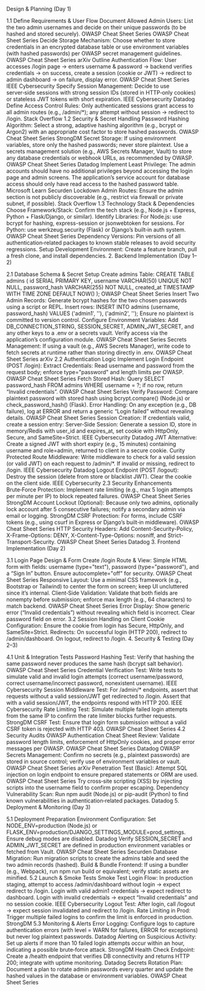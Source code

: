  Design & Planning (Day 1)

1.1 Define Requirements & User Flow
Document Allowed Admin Users: List the two admin usernames and decide on their unique passwords (to be hashed and stored securely). 
OWASP Cheat Sheet Series
OWASP Cheat Sheet Series
Decide Storage Mechanism: Choose whether to store credentials in an encrypted database table or use environment variables (with hashed passwords) per OWASP secret management guidelines.
OWASP Cheat Sheet Series
arXiv
Outline Authentication Flow:
User accesses /login page → enters username & password → backend verifies credentials → on success, create a session (cookie or JWT) → redirect to admin dashboard → on failure, display error. 
OWASP Cheat Sheet Series
IEEE Cybersecurity
Specify Session Management: Decide to use server‑side sessions with strong session IDs (stored in HTTP‑only cookies) or stateless JWT tokens with short expiration. 
IEEE Cybersecurity
Datadog
Define Access Control Rules:
Only authenticated sessions grant access to all admin routes (e.g., /admin/*); any attempt without session → redirect to /login. 
Stack Overflow
1.2 Security & Secret Handling
Password Hashing Algorithm: Select a strong, adaptive hashing algorithm (e.g., bcrypt or Argon2) with an appropriate cost factor to store hashed passwords. 
OWASP Cheat Sheet Series
StrongDM
Secret Storage:
If using environment variables, store only the hashed passwords; never store plaintext.
Use a secrets management solution (e.g., AWS Secrets Manager, Vault) to store any database credentials or webhook URLs, as recommended by OWASP. 
OWASP Cheat Sheet Series
Datadog
Implement Least Privilege: The admin accounts should have no additional privileges beyond accessing the login page and admin screens. The application’s service account for database access should only have read access to the hashed password table. 
Microsoft Learn
Securden
Lockdown Admin Routes: Ensure the admin section is not publicly discoverable (e.g., restrict via firewall or private subnet, if possible). 
Stack Overflow
1.3 Technology Stack & Dependencies
Choose Framework/Stack: Confirm the tech stack (e.g., Node.js + Express, Python + Flask/Django, or similar).
Identify Libraries:
For Node.js: use bcrypt for hashing, express-session or jsonwebtoken for sessions.
For Python: use werkzeug.security (Flask) or Django’s built‑in auth system.
OWASP Cheat Sheet Series
Dependency Versions: Pin versions of all authentication‑related packages to known stable releases to avoid security regressions.
Setup Development Environment: Create a feature branch, pull a fresh clone, and install dependencies.
2. Backend Implementation (Day 1–2)

2.1 Database Schema & Secret Setup
Create admins Table:
CREATE TABLE admins (
  id SERIAL PRIMARY KEY,
  username VARCHAR(50) UNIQUE NOT NULL,
  password_hash VARCHAR(255) NOT NULL,
  created_at TIMESTAMP WITH TIME ZONE DEFAULT NOW()
);
OWASP Cheat Sheet Series
Insert Two Admin Records:
Generate bcrypt hashes for the two chosen passwords using a script or REPL.
Insert rows: INSERT INTO admins (username, password_hash) VALUES ('admin1', '<hash1>'), ('admin2', '<hash2>');
Ensure no plaintext is committed to version control.
Configure Environment Variables:
Add DB_CONNECTION_STRING, SESSION_SECRET, ADMIN_JWT_SECRET, and any other keys to a .env or a secrets vault.
Verify access via the application’s configuration module. 
OWASP Cheat Sheet Series
Secrets Management:
If using a vault (e.g., AWS Secrets Manager), write code to fetch secrets at runtime rather than storing directly in .env. 
OWASP Cheat Sheet Series
arXiv
2.2 Authentication Logic
Implement Login Endpoint (POST /login):
Extract Credentials: Read username and password from the request body; enforce type="password" and length limits per OWASP. 
OWASP Cheat Sheet Series
Fetch Stored Hash: Query SELECT password_hash FROM admins WHERE username = ?; if no row, return “Invalid credentials”. 
OWASP Cheat Sheet Series
Verify Password: Compare plaintext password with stored hash using bcrypt.compare() (Node.js) or check_password_hash() (Flask).
Error Handling: On any exception (e.g., DB failure), log at ERROR and return a generic “Login failed” without revealing details. 
OWASP Cheat Sheet Series
Session Creation:
If credentials valid, create a session entry:
Server‑Side Session: Generate a session ID, store in memory/Redis with user_id and expires_at, set cookie with HttpOnly, Secure, and SameSite=Strict. 
IEEE Cybersecurity
Datadog
JWT Alternative: Create a signed JWT with short expiry (e.g., 15 minutes) containing username and role=admin, returned to client in a secure cookie. 
Curity
Protected Route Middleware:
Write middleware to check for a valid session (or valid JWT) on each request to /admin/*. If invalid or missing, redirect to /login. 
IEEE Cybersecurity
Datadog
Logout Endpoint (POST /logout):
Destroy the session (delete from store or blacklist JWT).
Clear the cookie on the client side. 
IEEE Cybersecurity
2.3 Security Enhancements
Brute‑Force Protection:
Implement rate limiting (e.g., max 5 login attempts per minute per IP) to block repeated failures.
OWASP Cheat Sheet Series
StrongDM
Account Lockout (Optional):
Because only two admins, optionally lock account after 5 consecutive failures; notify a secondary admin via email or logging. 
StrongDM
CSRF Protection:
For forms, include CSRF tokens (e.g., using csurf in Express or Django’s built‑in middleware).
OWASP Cheat Sheet Series
HTTP Security Headers:
Add Content-Security-Policy, X-Frame-Options: DENY, X-Content-Type-Options: nosniff, and Strict-Transport-Security. 
OWASP Cheat Sheet Series
Datadog
3. Frontend Implementation (Day 2)

3.1 Login Page Design & Form
Create /login Route & View:
Simple HTML form with fields: username (type="text"), password (type="password"), and a “Sign In” button. Ensure autocomplete="off" for security. 
OWASP Cheat Sheet Series
Responsive Layout:
Use a minimal CSS framework (e.g., Bootstrap or Tailwind) to center the form on screen; keep UI uncluttered since it’s internal.
Client‑Side Validation:
Validate that both fields are nonempty before submission; enforce max length (e.g., 64 characters) to match backend. 
OWASP Cheat Sheet Series
Error Display:
Show generic error (“Invalid credentials”) without revealing which field is incorrect.
Clear password field on error.
3.2 Session Handling on Client
Cookie Configuration:
Ensure the cookie from login has Secure, HttpOnly, and SameSite=Strict.
Redirects:
On successful login (HTTP 200), redirect to /admin/dashboard.
On logout, redirect to /login.
4. Security & Testing (Day 2–3)

4.1 Unit & Integration Tests
Password Hashing Test:
Verify that hashing the same password never produces the same hash (bcrypt salt behavior).
OWASP Cheat Sheet Series
Credential Verification Test:
Write tests to simulate valid and invalid login attempts (correct username/password, correct username/incorrect password, nonexistent username). 
IEEE Cybersecurity
Session Middleware Test:
For /admin/* endpoints, assert that requests without a valid session/JWT get redirected to /login.
Assert that with a valid session/JWT, the endpoints respond with HTTP 200. 
IEEE Cybersecurity
Rate Limiting Test:
Simulate multiple failed login attempts from the same IP to confirm the rate limiter blocks further requests. 
StrongDM
CSRF Test:
Ensure that login form submission without a valid CSRF token is rejected with HTTP 403.
OWASP Cheat Sheet Series
4.2 Security Audits
OWASP Authentication Cheat Sheet Review:
Validate password length limits, enforcement of HttpOnly cookies, and proper error messages per OWASP. 
OWASP Cheat Sheet Series
Datadog
OWASP Secrets Management:
Confirm no secrets (e.g., plaintext passwords) are stored in source control; verify use of environment variables or vault. 
OWASP Cheat Sheet Series
arXiv
Penetration Test (Basic):
Attempt SQL injection on login endpoint to ensure prepared statements or ORM are used.
OWASP Cheat Sheet Series
Try cross‑site scripting (XSS) by injecting scripts into the username field to confirm proper escaping.
Dependency Vulnerability Scan:
Run npm audit (Node.js) or pip-audit (Python) to find known vulnerabilities in authentication‑related packages. 
Datadog
5. Deployment & Monitoring (Day 3)

5.1 Deployment Preparation
Environment Configuration:
Set NODE_ENV=production (Node.js) or FLASK_ENV=production/DJANGO_SETTINGS_MODULE=prod_settings. Ensure debug modes are disabled. 
Datadog
Verify SESSION_SECRET and ADMIN_JWT_SECRET are defined in production environment variables or fetched from Vault. 
OWASP Cheat Sheet Series
Securden
Database Migration:
Run migration scripts to create the admins table and seed the two admin records (hashed).
Build & Bundle Frontend:
If using a bundler (e.g., Webpack), run npm run build or equivalent; verify static assets are minified.
5.2 Launch & Smoke Tests
Smoke Test Login Flow:
In production staging, attempt to access /admin/dashboard without login → expect redirect to /login.
Login with valid admin1 credentials → expect redirect to dashboard.
Login with invalid credentials → expect “Invalid credentials” and no session cookie.
IEEE Cybersecurity
Logout Test:
After login, call /logout → expect session invalidated and redirect to /login.
Rate Limiting in Prod:
Trigger multiple failed logins to confirm the limit is enforced in production. 
StrongDM
5.3 Monitoring & Alerts
Error Logging:
Configure logs to capture authentication errors (with level = WARN for failures, ERROR for exceptions) but never log plaintext passwords. 
Datadog
Alerting on Suspicious Activity:
Set up alerts if more than 10 failed login attempts occur within an hour, indicating a possible brute‑force attack. 
StrongDM
Health Check Endpoint:
Create a /health endpoint that verifies DB connectivity and returns HTTP 200; integrate with uptime monitoring. 
Datadog
Secrets Rotation Plan:
Document a plan to rotate admin passwords every quarter and update the hashed values in the database or environment variables. 
OWASP Cheat Sheet Series
